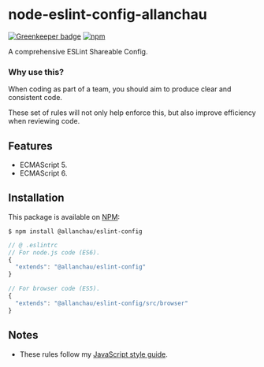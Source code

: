 # node-eslint-config-allanchau

[![Greenkeeper badge](https://badges.greenkeeper.io/allanchau/node-eslint-config-allanchau.svg)](https://greenkeeper.io/)
[![npm](https://img.shields.io/npm/v/@allanchau/eslint-config.svg)](https://www.npmjs.com/package/@allanchau/eslint-config)

A comprehensive ESLint Shareable Config.

### Why use this?

When coding as part of a team, you should aim to produce clear and consistent code.

These set of rules will not only help enforce this, but also improve efficiency when reviewing code.

## Features

- ECMAScript 5.
- ECMAScript 6.

## Installation

This package is available on [NPM](https://www.npmjs.com/package/eslint-config-allanchau):

  ```shell
  $ npm install @allanchau/eslint-config
  ```
  ```javascript
  // @ .eslintrc
  // For node.js code (ES6).
  {
    "extends": "@allanchau/eslint-config"
  }

  // For browser code (ES5).
  {
    "extends": "@allanchau/eslint-config/src/browser"
  }
  ```

## Notes

- These rules follow my [JavaScript style guide](https://github.com/allanchau/styleguide/tree/master/js).
